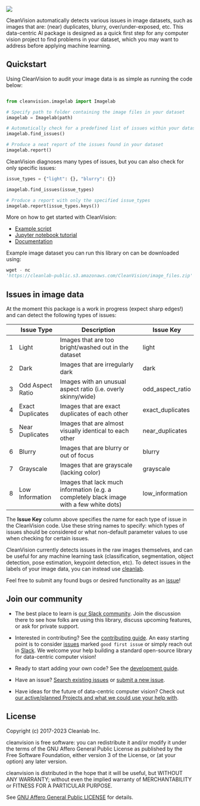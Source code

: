 ![](https://raw.githubusercontent.com/cleanlab/assets/master/cleanlab/cleanvision_logo_open_source_transparent.png)

CleanVision automatically detects various issues in image datasets, such as images that are: (near) duplicates,
blurry, over/under-exposed, etc. This data-centric AI package is designed as a quick first step for any computer vision
project to find problems in your dataset, which you may want to address before applying machine learning.


## Quickstart

Using CleanVision to audit your image data is as simple as running the code below:

```python

from cleanvision.imagelab import Imagelab

# Specify path to folder containing the image files in your dataset
imagelab = Imagelab(path)

# Automatically check for a predefined list of issues within your dataset
imagelab.find_issues()

# Produce a neat report of the issues found in your dataset
imagelab.report()
```

CleanVision diagnoses many types of issues, but you can also check for only specific issues:

```python
issue_types = {"light": {}, "blurry": {}}

imagelab.find_issues(issue_types)

# Produce a report with only the specified issue_types
imagelab.report(issue_types.keys())
```

More on how to get started with CleanVision:

- [Example script](https://github.com/cleanlab/cleanvision/blob/main/examples/run.py)
- [Jupyter notebook tutorial](https://github.com/cleanlab/cleanvision/blob/main/examples/demo.ipynb)
- [Documentation](https://cleanvision.readthedocs.io/)

Example image dataset you can run this library on can be downloaded using:

```python
wget - nc
'https://cleanlab-public.s3.amazonaws.com/CleanVision/image_files.zip'
```


## Issues in image data

At the moment this package is a work in progress (expect sharp edges!) and can detect the following types of issues:

|     | Issue Type      | Description                                                                                  | Issue Key        |
|-----|------------------|----------------------------------------------------------------------------------------------|------------------|
| 1   | Light            | Images that are too bright/washed out in the dataset                                         | light            |
| 2   | Dark             | Images that are irregularly dark                                                             | dark             |
| 3   | Odd Aspect Ratio | Images with an unusual aspect ratio (i.e. overly skinny/wide)                                                       | odd_aspect_ratio |
| 4   | Exact Duplicates | Images that are exact duplicates of each other                          | exact_duplicates |
| 5   | Near Duplicates  | Images that are almost visually identical to each other                                 | near_duplicates  |
| 6   | Blurry           | Images that are blurry or out of focus                                                  | blurry           |
| 7   | Grayscale        | Images that are grayscale (lacking color)                                                            | grayscale        |
| 8   | Low Information  | Images that lack much information (e.g. a completely black image with a few white dots) | low_information  |

The **Issue Key** column above specifies the name for each type of issue in the CleanVision code. Use these string names to specify: which types of issues should be considered or what non-default parameter values to use when checking for certain issues.

CleanVision currently detects issues in the raw images themselves, and can be useful for any machine learning task (classification, segmentation, object detection, pose estimation, keypoint detection, etc). To detect issues in the labels of your image data, you can instead use [cleanlab](https://github.com/cleanlab/cleanlab/).

Feel free to submit any found bugs or desired functionality as an [issue][issue]!


## Join our community

* The best place to learn is [our Slack community](https://cleanlab.ai/slack). Join the discussion there to see how
  folks are using this library, discuss upcoming features, or ask for private support.

* Interested in contributing? See the [contributing guide](CONTRIBUTING.md). An easy starting point is to
  consider [issues](https://github.com/cleanlab/cleanvision/labels/good%20first%20issue) marked `good first issue` or
  simply reach out in [Slack](https://cleanlab.ai/slack). We welcome your help building a standard open-source library
  for data-centric computer vision!

* Ready to start adding your own code? See the [development guide](DEVELOPMENT.md).

* Have an issue? [Search existing issues](https://github.com/cleanlab/cleanvision/issues?q=is%3Aissue)
  or [submit a new issue](https://github.com/cleanlab/cleanvision/issues/new/choose).

* Have ideas for the future of data-centric computer vision? Check
  out [our active/planned Projects and what we could use your help with](https://github.com/cleanlab/cleanvision/projects).

## License

Copyright (c) 2017-2023 Cleanlab Inc.

cleanvision is free software: you can redistribute it and/or modify it under the terms of the GNU Affero General Public
License as published by the Free Software Foundation, either version 3 of the License, or (at your option) any later
version.

cleanvision is distributed in the hope that it will be useful, but WITHOUT ANY WARRANTY; without even the implied
warranty of MERCHANTABILITY or FITNESS FOR A PARTICULAR PURPOSE.

See [GNU Affero General Public LICENSE](https://github.com/cleanlab/cleanvision/blob/main/LICENSE) for details.

[issue]: https://github.com/cleanlab/cleanvision/issues/new
